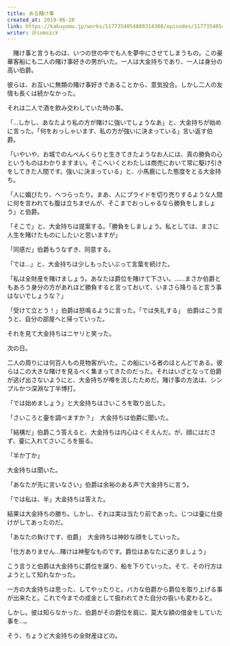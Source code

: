 ```yaml
---
title: ある賭け事
created_at: 2019-06-20
link: https://kakuyomu.jp/works/1177354054880314308/episodes/1177354054880314646
writer: ＠comsick
---
```


　賭け事と言うものは、いつの世の中でも人を夢中にさせてしまうもの。この豪華客船にも二人の賭け事好きの男がいた。一人は大金持ちであり、一人は身分の高い伯爵。



彼らは、お互いに無類の賭け事好きであることから、意気投合。しかし二人の友情も長くは続かなかった。



それは二人で酒を飲み交わしていた時の事。

「…しかし、あなたより私の方が賭けに強いでしょうなあ」と、大金持ちが始めに言った。「何をおっしゃいます、私の方が強いに決まっている」言い返す伯爵。



「いやいや、お城でのんべんくらりと生きてきたようなお人には、真の勝負の心というものはわかりますまい。そこへいくとわたしは商売において常に駆け引きをしてきた人間です。強いに決まっている」と、小馬鹿にした態度をとる大金持ち。



「人に媚びたり、へつらったり。まあ、人にプライドを切り売りするような人間に何を言われても腹は立ちませんが、そこまでおっしゃるなら勝負をしましょう」と伯爵。



「そこで」と、大金持ちは提案する。「勝負をしましょう。私としては、まさに人生を賭けたものにしたいと思いますが」

「同感だ」伯爵もうなずき、同意する。



「では…」と、大金持ちは少しもったいぶって言葉を続けた。

「私は全財産を賭けましょう。あなたは爵位を賭けて下さい。……まさか伯爵ともあろう身分の方があれほど勝負すると言っておいて、いまさら降りると言う事はないでしょうな？」



「受けて立とう！」伯爵は怒鳴るように言った。「では失礼する」　伯爵はこう言うと、自分の部屋へと帰っていった。



それを見て大金持ちはニヤリと笑った。



次の日。

二人の周りには何百人もの見物客がいた。この船にいる者のほとんどである。彼らはこの大きな賭けを見るべく集まってきたのだった。それはいざとなって伯爵が逃げ出さないようにと、大金持ちが噂を流したためだ。賭け事の方法は、シンプルかつ深淵な丁半博打。



「では始めましょう」と大金持ちはさいころを取り出した。



「さいころと壷を調べますか？」　大金持ちは伯爵に聞いた。

「結構だ」伯爵こう答えると、大金持ちは内心ほくそえんだ。が、顔にはださず、壷に入れてさいころを振る。



「半か丁か」

大金持ちは聞いた。

「あなたが先に言いなさい」伯爵は余裕のある声で大金持ちに言う。



「では私は、半」大金持ちは答えた。



結果は大金持ちの勝ち。しかし、それは実は当たり前であった。じつは壷に仕掛けがしてあったのだ。



「あなたの負けです、伯爵」　大金持ちは神妙な顔をしていった。

「仕方ありません…賭けは神聖なものです。爵位はあなたに送りましょう」



こう言うと伯爵は大金持ちに爵位を譲り、船を下りていった。そて、その行方はようとして知れなかった。



一方の大金持ちは思った、してやったりと。バカな伯爵から爵位を取り上げる事が出来たと。これで今までの成金として扱われてきた自分の扱いも変わると。



しかし。彼は知らなかった、伯爵がその爵位を肩に、莫大な額の借金をしていた事を…。



そう、ちょうど大金持ちの全財産ほどの。
